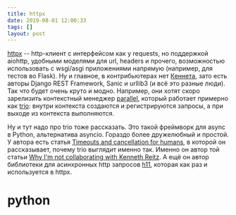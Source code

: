 ```yaml
---
title: httpx
date: 2019-08-01 12:00:33
tags: []
layout: post
---
```


[httpx](https://github.com/encode/httpx) -- http-клиент с интерфейсом как у requests, но поддержкой aiohttp, удобными моделями для url, headers и прочего, возможностью использовать с wsgi/asgi приложениями напрямую (например, для тестов во Flask). Ну и главное, в контрибьютерах нет [Кеннета](https://t.me/itgram_channel/299), зато есть авторы Django REST Framework, Sanic и urllib3 (и всё это разные люди). Так что будет очень круто и модно. Например, они хотят скоро зарелизить контекстный менеджер [parallel](https://www.encode.io/httpx/parallel/), который работает примерно как [trio](https://github.com/python-trio/trio): внутри контекста создаются и регистрируются запросы, а при выходе из контекста выполняются.

Ну и тут надо про trio тоже рассказать. Это такой фреймворк для async в Python, альтернатива asyncio. Гораздо более дружелюбный и простой. У автора есть статья [Timeouts and cancellation for humans](https://vorpus.org/blog/timeouts-and-cancellation-for-humans/), в которой он рассказывает, почему trio выглядит именно так. Именно он автор той статьи [Why I'm not collaborating with Kenneth Reitz](https://t.me/itgram_channel/299). А ещё он автор библиотеки для асинхронных http запросов [h11](https://github.com/python-hyper/h11), которая как раз и используется в httpx.

# python
